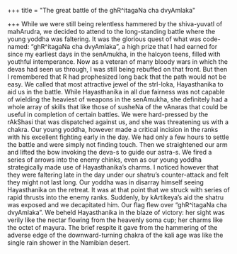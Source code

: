+++
title = "The great battle of the ghR^itagaNa cha dvyAmlaka"

+++
While we were still being relentless hammered by the shiva-yuvatI of
mahArudra, we decided to attend to the long-standing battle where the
young yoddha was faltering. It was the glorious quest of what was
code-named: “ghR^itagaNa cha dvyAmlaka”, a high prize that I had earned
for since my earliest days in the senAmukha, in the halcyon teens,
filled with youthful intemperance. Now as a veteran of many bloody wars
in which the devas had seen us through, I was still being rebuffed on
that front. But then I remembered that R had prophesized long back that
the path would not be easy. We called that most attractive jewel of the
strI-loka, Hayasthanika to aid us in the battle. While Hayasthanika in
all due fairness was not capable of wielding the heaviest of weapons in
the senAmukha, she definitely had a whole array of skills that like
those of susheNa of the vAnaras that could be useful in completion of
certain battles. We were hard-pressed by the rAkShasi that was
dispatched against us, and she was threatening us with a chakra. Our
young yoddha, however made a critical incision in the ranks with his
excellent fighting early in the day. We had only a few hours to settle
the battle and were simply not finding touch. Then we straightened our
arm and lifted the bow invoking the deva-s to guide our astra-s. We
fired a series of arrows into the enemy chinks, even as our young yoddha
strategically made use of Hayasthanika’s charms. I noticed however that
they were faltering late in the day under our shatru’s counter-attack
and felt they might not last long. Our yoddha was in disarray himself
seeing Hayasthanika on the retreat. It was at that point that we struck
with series of rapid thrusts into the enemy ranks. Suddenly, by
kArtikeya’s aid the shatru was exposed and we decapitated him. Our flag
flew over “ghR^itagaNa cha dvyAmlaka”. We beheld Hayasthanika in the
blaze of victory: her sight was verily like the nectar flowing from the
heavenly soma cup; her charms like the octet of mayura. The brief
respite it gave from the hammering of the adverse edge of the
downward-turning chakra of the kali age was like the single rain shower
in the Namibian desert.
